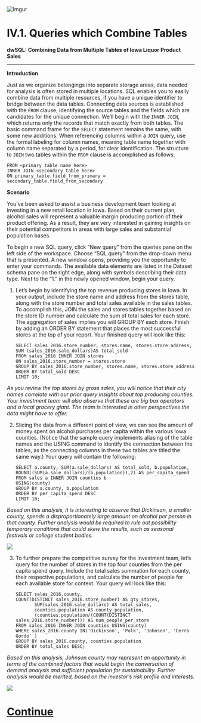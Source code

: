 ![Imgur](https://i.imgur.com/ug9jO4r.png)

# IV.1. Queries which Combine Tables

**dwSQL: Combining Data from Multiple Tables of Iowa Liquor Product Sales**

-------------

**Introduction**

Just as we organize belongings into separate storage areas, data needed for analysis is often stored in multiple locations. SQL enables you to easily combine data from multiple resources, if you have a unique identifier to bridge between the data tables. Connecting data sources is established with the `FROM` clause, identifying the source tables and the fields which are candidates for the unique connection. We’ll begin with the `INNER JOIN`, which returns only the records that match exactly from both tables. The basic command frame for the `SELECT` statement remains the same, with some new additions. When referencing columns within a `JOIN` query, use the formal labeling for column names, meaning table name together with column name separated by a period, for clear identification. The structure to `JOIN` two tables within the `FROM` clause is accomplished as follows:


    FROM <primary table name here>
    INNER JOIN <secondary table here>
    ON primary_table.field_from_primary = secondary_table.field_from_secondary

**Scenario**

You’ve been asked to assist a business development team looking at investing in a new retail location in Iowa. Based on their current plan, alcohol sales will represent a valuable margin producing portion of their product offering. As a result, they are very interested in gaining insights on their potential competitors in areas with large sales and substantial population bases.

To begin a new SQL query, click “New query” from the queries pane on the left side of the workspace. Choose “SQL query” from the drop-down menu that is presented. A new window opens, providing you the opportunity to enter your commands. The available data elements are listed in the Dataset schema pane on the right edge, along with symbols describing their data type. Next to the “1.” in the newly opened window, begin your query.


1. Let’s begin by identifying the top revenue producing stores in Iowa. In your output, include the store name and address from the stores table, along with the store number and total sales available in the sales tables. To accomplish this, JOIN the sales and stores tables together based on the store ID number and calculate the sum of total sales for each store. The aggregation of sales implies you will GROUP BY each store. Finish by adding an ORDER BY statement that places the most successful stores at the top of your report. Your finished query will look like this:


       SELECT sales_2016.store_number, stores.name, stores.store_address,
       SUM (sales_2016.sale_dollars)AS total_sold
       FROM sales_2016 INNER JOIN stores
       ON sales_2016.store_number = stores.store
       GROUP BY sales_2016.store_number, stores.name, stores.store_address
       ORDER BY total_sold DESC
       LIMIT 10;
  
_As you review the top stores by gross sales, you will notice that their city names correlate with our prior query insights about top producing counties. Your investment team will also observe that these are big box operators and a local grocery giant. The team is interested in other perspectives the data might have to offer._


2. Slicing the data from a different point of view, we can see the amount of money spent on alcohol purchases per capita within the various Iowa counties. (Notice that the sample query implements aliasing of the table names and the USING command to identify the connection between the tables, as the connecting columns in these two tables are titled the same way.) Your query will contain the following:


       SELECT a.county, SUM(a.sale_dollars) AS total_sold, b.population,
       ROUND((SUM(a.sale_dollars)/(b.population)),2) AS per_capita_spend
       FROM sales a INNER JOIN counties b
       USING(county)
       GROUP BY a.county, b.population
       ORDER BY per_capita_spend DESC
       LIMIT 10;
  
_Based on this analysis, it is interesting to observe that Dickinson, a smaller county, spends a disproportionately large amount on alcohol per person in that county. Further analysis would be required to rule out possibility temporary conditions that could skew the results, such as seasonal festivals or college student bodies._


![](https://d2mxuefqeaa7sj.cloudfront.net/s_11A3C926B66539979AA819795B9AE12298B748340FB3979DD3408D5E6794E6C3_1515399492094_file.png)

3. To further prepare the competitive survey for the investment team, let’s query for the number of stores in the top four counties from the per capita spend query. Include the total sales summation for each county, their respective populations, and calculate the number of people for each available store for context. Your query will look like this:


       SELECT sales_2016.county,
       COUNT(DISTINCT sales_2016.store_number) AS qty_stores, 
              SUM(sales_2016.sale_dollars) AS total_sales, 
              counties.population AS county_population, 
              (counties.population/(COUNT(DISTINCT sales_2016.store_number))) AS num_people_per_store
       FROM sales_2016 INNER JOIN counties USING(county)
       WHERE sales_2016.county IN('Dickinson', 'Polk', 'Johnson', 'Cerro Gordo' )
       GROUP BY sales_2016.county, counties.population
       ORDER BY total_sales DESC;
  
_Based on this analysis, Johnson county may represent an opportunity in terms of the combined factors that would begin the conversation of demand analysis and sufficient population for sustainability. Further analysis would be merited, based on the investor’s risk profile and interests._

![](https://d2mxuefqeaa7sj.cloudfront.net/s_11A3C926B66539979AA819795B9AE12298B748340FB3979DD3408D5E6794E6C3_1515399492098_file.png)

# [**Continue**](https://data.world/classrooms/guide-to-data-analysis-with-sql-and-datadotworld/workspace/file?filename=11_join_2.md)